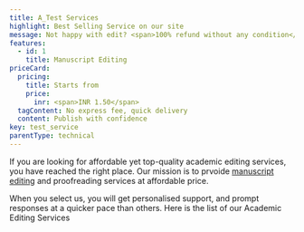 ```yaml
---
title: A_Test Services
highlight: Best Selling Service on our site
message: Not happy with edit? <span>100% refund without any condition</span>
features:
  - id: 1
    title: Manuscript Editing
priceCard:
  pricing:
    title: Starts from
    price:
      inr: <span>INR 1.50</span>
  tagContent: No express fee, quick delivery
  content: Publish with confidence
key: test_service
parentType: technical
---
```

If you are looking for affordable yet top-quality academic editing services, you have reached the right place. Our mission is to prvoide [manuscript editing](http://localhost:8000/services/manuscript_editing) and proofreading services at affordable price.

When you select us, you will get personalised support, and prompt responses at a quicker pace than others. Here is the list of our Academic Editing Services